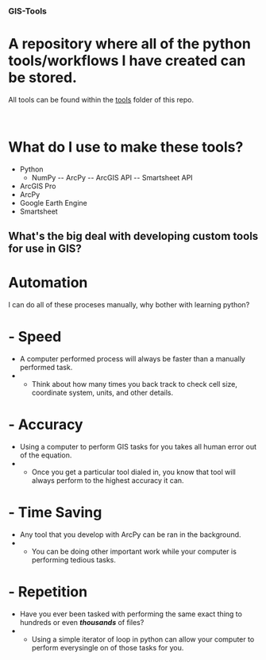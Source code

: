 ### GIS-Tools
# A repository where all of the python tools/workflows I have created can be stored.
All tools can be found within the [tools](https://github.com/wessholders/GIS-Tools/tree/main/Tools) folder of this repo.

<br>

# What do I use to make these tools?
- Python
  - NumPy
-- ArcPy
-- ArcGIS API
-- Smartsheet API
- ArcGIS Pro
- ArcPy
- Google Earth Engine
- Smartsheet
## What's the big deal with developing custom tools for use in GIS?
# Automation
I can do all of these proceses manually, why bother with learning python?
# - Speed
- A computer performed process will always be faster than a manually performed task.
- - Think about how many times you back track to check cell size, coordinate system, units, and other details.
# - Accuracy
- Using a computer to perform GIS tasks for you takes all human error out of the equation.
- - Once you get a particular tool dialed in, you know that tool will always perform to the highest accuracy it can.
# - Time Saving
- Any tool that you develop with ArcPy can be ran in the background.
- - You can be doing other important work while your computer is performing tedious tasks.
# - Repetition
- Have you ever been tasked with performing the same exact thing to hundreds or even ***thousands*** of files?
- - Using a simple iterator of loop in python can allow your computer to perform everysingle on of those tasks for you.
